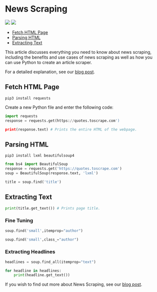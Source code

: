 # News Scraping

[<img src="https://img.shields.io/static/v1?label=&message=Playwright&color=brightgreen" />](https://github.com/topics/playwright) [<img src="https://img.shields.io/static/v1?label=&message=Proxy&color=important" />](https://github.com/topics/Proxy)

- [Fetch HTML Page](#fetch-html-page)
- [Parsing HTML](#parsing-html)
- [Extracting Text](#extracting-text)

This article discusses everything you need to know about news scraping, including the benefits and use cases of news scraping as well as how you can use Python to create an article scraper.

For a detailed explanation, see our [blog post](https://oxy.yt/YrD0).



## Fetch HTML Page

```shell
pip3 install requests
```

Create a new Python file and enter the following code:

```python
import requests
response = requests.get(https://quotes.toscrape.com')

print(response.text) # Prints the entire HTML of the webpage.
```

## Parsing HTML

```shell
pip3 install lxml beautifulsoup4
```

```python
from bs4 import BeautifulSoup
response = requests.get('https://quotes.toscrape.com')
soup = BeautifulSoup(response.text, 'lxml')

title = soup.find('title')
```

## Extracting Text

```python
print(title.get_text()) # Prints page title.
```

### Fine Tuning

```python
soup.find('small',itemprop="author")
```

```python
soup.find('small',class_="author")
```

### Extracting Headlines

```python
headlines = soup.find_all(itemprop="text")

for headline in headlines:
    print(headline.get_text())
```



If you wish to find out more about News Scraping, see our [blog post](https://oxy.yt/YrD0).
